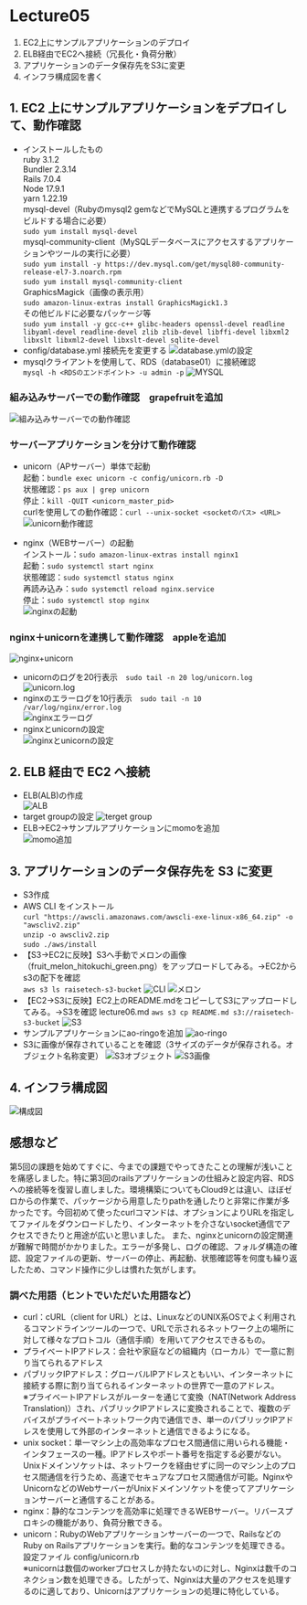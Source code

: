 # Lecture05
1. EC2上にサンプルアプリケーションのデプロイ
2. ELB経由でEC2へ接続（冗長化・負荷分散）
3. アプリケーションのデータ保存先をS3に変更
4. インフラ構成図を書く
## 1. EC2 上にサンプルアプリケーションをデプロイして、動作確認  　
- インストールしたもの  
ruby 3.1.2  
Bundler 2.3.14  
Rails 7.0.4  
Node 17.9.1  
yarn 1.22.19  
mysql-devel（Rubyのmysql2 gemなどでMySQLと連携するプログラムをビルドする場合に必要）  
```sudo yum install mysql-devel```   
mysql-community-client（MySQLデータベースにアクセスするアプリケーションやツールの実行に必要）  
```sudo yum install -y https://dev.mysql.com/get/mysql80-community-release-el7-3.noarch.rpm```  
```sudo yum install mysql-community-client```  
GraphicsMagick（画像の表示用）   
```sudo amazon-linux-extras install GraphicsMagick1.3```  
その他ビルドに必要なパッケージ等  
```sudo yum install -y gcc-c++ glibc-headers openssl-devel readline libyaml-devel readline-devel zlib zlib-devel libffi-devel libxml2 libxslt libxml2-devel libxslt-devel sqlite-devel```
- config/database.yml 接続先を変更する
![database.ymlの設定](image/lecture05/img-01.png)
- mysqlクライアントを使用して、RDS（database01）に接続確認  
```mysql -h <RDSのエンドポイント> -u admin -p```
![MYSQL](image/lecture05/img-00.png)
### 組み込みサーバーでの動作確認　grapefruitを追加
![組み込みサーバーでの動作確認](image/lecture05/img-02.png)

### サーバーアプリケーションを分けて動作確認  
- unicorn（APサーバー）単体で起動    
起動：```bundle exec unicorn -c config/unicorn.rb -D```  
状態確認：```ps aux | grep unicorn```  
停止：```kill -QUIT <unicorn_master_pid>```    
curlを使用しての動作確認：```curl --unix-socket <socketのパス> <URL>```
![unicorn動作確認](image/lecture05/img-03.png)

- nginx（WEBサーバー）の起動  
インストール：```sudo amazon-linux-extras install nginx1```  
起動：```sudo systemctl start nginx```  
状態確認：```sudo systemctl status nginx```  
再読み込み：```sudo systemctl reload nginx.service```   
停止：```sudo systemctl stop nginx```  
![nginxの起動](image/lecture05/img-04.png)

### nginx＋unicornを連携して動作確認　appleを追加
![nginx+unicorn](image/lecture05/img-05.png)
- unicornのログを20行表示　```sudo tail -n 20 log/unicorn.log```  
![unicorn.log](image/lecture05/img-06.png)
- nginxのエラーログを10行表示　```sudo tail -n 10 /var/log/nginx/error.log```  
![nginxエラーログ](image/lecture05/img-07.png)  
- nginxとunicornの設定  
![nginxとunicornの設定](image/lecture05/img-08.png)
## 2. ELB 経由で EC2 へ接続
- ELB(ALB)の作成  
![ALB](image/lecture05/img-09.png)  
- target groupの設定
![terget group](image/lecture05/img-10.png)
- ELB→EC2→サンプルアプリケーションにmomoを追加  
![momo追加](image/lecture05/img-11.png)  
## 3. アプリケーションのデータ保存先を S3 に変更
- S3作成
- AWS CLI をインストール  
```curl "https://awscli.amazonaws.com/awscli-exe-linux-x86_64.zip" -o "awscliv2.zip"```  
```unzip -o awscliv2.zip```  
```sudo ./aws/install```  
- 【S3→EC2に反映】S3へ手動でメロンの画像（fruit_melon_hitokuchi_green.png）をアップロードしてみる。→EC2からs3の配下を確認  
```aws s3 ls raisetech-s3-bucket```
![CLI](image/lecture05/img-12_1.png)
![メロン](image/lecture05/img-12_2.png)
- 【EC2→S3に反映】EC2上のREADME.mdをコピーしてS3にアップロードしてみる。→S3を確認  lecture06.md
```aws s3 cp README.md s3://raisetech-s3-bucket```
![S3](image/lecture05/img-12_3.png)
- サンプルアプリケーションにao-ringoを追加
![ao-ringo](image/lecture05/img-13.png)
- S3に画像が保存されていることを確認（3サイズのデータが保存される。オブジェクト名称変更）
![S3オブジェクト](image/lecture05/img-14.png)
![S3画像](image/lecture05/img-15.png)
## 4. インフラ構成図
![構成図](image/lecture05/img-16_.drawio.png)
## 感想など
第5回の課題を始めてすぐに、今までの課題でやってきたことの理解が浅いことを痛感しました。特に第3回のrailsアプリケーションの仕組みと設定内容、RDSへの接続等を復習し直しました。環境構築についてもCloud9とは違い、ほぼゼロからの作業で、パッケージから用意したりpathを通したりと非常に作業が多かったです。今回初めて使ったcurlコマンドは、オプションによりURLを指定してファイルをダウンロードしたり、インターネットを介さないsocket通信でアクセスできたりと用途が広いと思いました。
また、nginxとunicornの設定関連が難解で時間がかかりました。エラーが多発し、ログの確認、フォルダ構造の確認、設定ファイルの更新、サーバーの停止、再起動、状態確認等を何度も繰り返したため、コマンド操作に少しは慣れた気がします。
### 調べた用語（ヒントでいただいた用語など）  
- curl：cURL（client for URL）とは、LinuxなどのUNIX系OSでよく利用されるコマンドラインツールの一つで、URLで示されるネットワーク上の場所に対して様々なプロトコル（通信手順）を用いてアクセスできるもの。
- プライべートIPアドレス：会社や家庭などの組織内（ローカル）で一意に割り当てられるアドレス
- パブリックIPアドレス：グローバルIPアドレスともいい、インターネットに接続する際に割り当てられるインターネットの世界で一意のアドレス。  
※プライベートIPアドレスがルーターを通じて変換（NAT(Network Address Translation)）され、パブリックIPアドレスに変換されることで、複数のデバイスがプライベートネットワーク内で通信でき、単一のパブリックIPアドレスを使用して外部のインターネットと通信できるようになる。
- unix socket：単一マシン上の高効率なプロセス間通信に用いられる機能・インタフェースの一種。IPアドレスやポート番号を指定する必要がない。Unixドメインソケットは、ネットワークを経由せずに同一のマシン上のプロセス間通信を行うため、高速でセキュアなプロセス間通信が可能。NginxやUnicornなどのWebサーバーがUnixドメインソケットを使ってアプリケーションサーバーと通信することがある。
- nginx：静的なコンテンツを高効率に処理できるWEBサーバー。リバースプロキシの機能があり、負荷分散できる。
- unicorn：RubyのWebアプリケーションサーバーの一つで、RailsなどのRuby on Railsアプリケーションを実行。動的なコンテンツを処理できる。設定ファイル config/unicorn.rb  
※unicornは数個のworkerプロセスしか持たないのに対し、Nginxは数千のコネクション数を処理できる。したがって、Nginxは大量のアクセスを処理するのに適しており、Unicornはアプリケーションの処理に特化している。